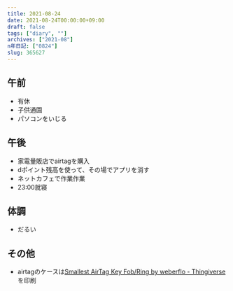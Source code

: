 ```yaml
---
title: 2021-08-24
date: 2021-08-24T00:00:00+09:00
draft: false
tags: ["diary", ""]
archives: ["2021-08"]
n年日記: ["0824"]
slug: 365627
---
```

## 午前
- 有休
- 子供通園
- パソコンをいじる
## 午後
- 家電量販店でairtagを購入
- dポイント残高を使って、その場でアプリを消す
- ネットカフェで作業作業
- 23:00就寝
## 体調
- だるい
## その他
- airtagのケースは[Smallest AirTag Key Fob/Ring by weberflo - Thingiverse](https://www.thingiverse.com/thing:4845088)を印刷
